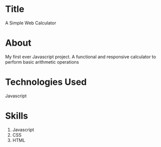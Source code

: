 # Title
A Simple Web Calculator
# About
My first ever Javascript project. A functional and responsive calculator to perform basic arithmetic operations
# Technologies Used
Javascript
# Skills
  1. Javascript 
  2. CSS
  3. HTML
